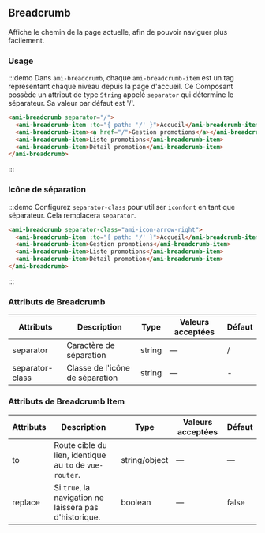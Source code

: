 ## Breadcrumb

Affiche le chemin de la page actuelle, afin de pouvoir naviguer plus facilement.

### Usage


:::demo Dans `ami-breadcrumb`, chaque `ami-breadcrumb-item` est un tag représentant chaque niveau depuis la page
d'accueil. Ce Composant possède un attribut de type `String` appelé `separator` qui détermine le séparateur. Sa valeur
par défaut est '/'.

```html
<ami-breadcrumb separator="/">
  <ami-breadcrumb-item :to="{ path: '/' }">Accueil</ami-breadcrumb-item>
  <ami-breadcrumb-item><a href="/">Gestion promotions</a></ami-breadcrumb-item>
  <ami-breadcrumb-item>Liste promotions</ami-breadcrumb-item>
  <ami-breadcrumb-item>Détail promotion</ami-breadcrumb-item>
</ami-breadcrumb>
```
:::

### Icône de séparation

:::demo Configurez `separator-class` pour utiliser `iconfont` en tant que séparateur. Cela remplacera `separator`.

```html
<ami-breadcrumb separator-class="ami-icon-arrow-right">
  <ami-breadcrumb-item :to="{ path: '/' }">Accueil</ami-breadcrumb-item>
  <ami-breadcrumb-item>Gestion promotions</ami-breadcrumb-item>
  <ami-breadcrumb-item>Liste promotions</ami-breadcrumb-item>
  <ami-breadcrumb-item>Détail promotion</ami-breadcrumb-item>
</ami-breadcrumb>
```
:::

### Attributs de Breadcrumb
| Attributs      | Description          | Type      | Valeurs acceptées            | Défaut|
|---------- |-------------- |---------- |--------------------------------  |-------- |
| separator | Caractère de séparation | string | — | / |
| separator-class | Classe de l'icône de séparation | string | — | - |

### Attributs de Breadcrumb Item
| Attributs      | Description          | Type      | Valeurs acceptées            | Défaut|
|---------- |-------------- |---------- |--------------------------------  |-------- |
| to | Route cible du lien, identique au `to` de `vue-router`. | string/object | — | — |
| replace | Si `true`, la navigation ne laissera pas d'historique. | boolean | — | false |
